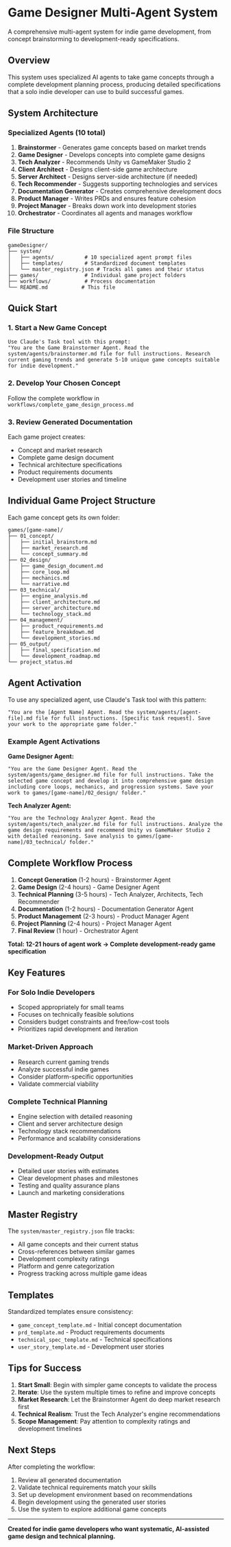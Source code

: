 # Game Designer Multi-Agent System

A comprehensive multi-agent system for indie game development, from concept brainstorming to development-ready specifications.

## Overview

This system uses specialized AI agents to take game concepts through a complete development planning process, producing detailed specifications that a solo indie developer can use to build successful games.

## System Architecture

### Specialized Agents (10 total)
1. **Brainstormer** - Generates game concepts based on market trends
2. **Game Designer** - Develops concepts into complete game designs
3. **Tech Analyzer** - Recommends Unity vs GameMaker Studio 2
4. **Client Architect** - Designs client-side game architecture
5. **Server Architect** - Designs server-side architecture (if needed)
6. **Tech Recommender** - Suggests supporting technologies and services
7. **Documentation Generator** - Creates comprehensive development docs
8. **Product Manager** - Writes PRDs and ensures feature cohesion
9. **Project Manager** - Breaks down work into development stories
10. **Orchestrator** - Coordinates all agents and manages workflow

### File Structure
```
gameDesigner/
├── system/
│   ├── agents/          # 10 specialized agent prompt files
│   ├── templates/       # Standardized document templates
│   └── master_registry.json # Tracks all games and their status
├── games/               # Individual game project folders
├── workflows/           # Process documentation
└── README.md           # This file
```

## Quick Start

### 1. Start a New Game Concept
```
Use Claude's Task tool with this prompt:
"You are the Game Brainstormer Agent. Read the system/agents/brainstormer.md file for full instructions. Research current gaming trends and generate 5-10 unique game concepts suitable for indie development."
```

### 2. Develop Your Chosen Concept
Follow the complete workflow in `workflows/complete_game_design_process.md`

### 3. Review Generated Documentation
Each game project creates:
- Concept and market research
- Complete game design document
- Technical architecture specifications
- Product requirements documents
- Development user stories and timeline

## Individual Game Project Structure

Each game concept gets its own folder:
```
games/[game-name]/
├── 01_concept/
│   ├── initial_brainstorm.md
│   ├── market_research.md
│   └── concept_summary.md
├── 02_design/
│   ├── game_design_document.md
│   ├── core_loop.md
│   ├── mechanics.md
│   └── narrative.md
├── 03_technical/
│   ├── engine_analysis.md
│   ├── client_architecture.md
│   ├── server_architecture.md
│   └── technology_stack.md
├── 04_management/
│   ├── product_requirements.md
│   ├── feature_breakdown.md
│   └── development_stories.md
├── 05_output/
│   ├── final_specification.md
│   └── development_roadmap.md
└── project_status.md
```

## Agent Activation

To use any specialized agent, use Claude's Task tool with this pattern:
```
"You are the [Agent Name] Agent. Read the system/agents/[agent-file].md file for full instructions. [Specific task request]. Save your work to the appropriate game folder."
```

### Example Agent Activations

**Game Designer Agent:**
```
"You are the Game Designer Agent. Read the system/agents/game_designer.md file for full instructions. Take the selected game concept and develop it into comprehensive game design including core loops, mechanics, and progression systems. Save your work to games/[game-name]/02_design/ folder."
```

**Tech Analyzer Agent:**
```
"You are the Technology Analyzer Agent. Read the system/agents/tech_analyzer.md file for full instructions. Analyze the game design requirements and recommend Unity vs GameMaker Studio 2 with detailed reasoning. Save analysis to games/[game-name]/03_technical/ folder."
```

## Complete Workflow Process

1. **Concept Generation** (1-2 hours) - Brainstormer Agent
2. **Game Design** (2-4 hours) - Game Designer Agent  
3. **Technical Planning** (3-5 hours) - Tech Analyzer, Architects, Tech Recommender
4. **Documentation** (1-2 hours) - Documentation Generator Agent
5. **Product Management** (2-3 hours) - Product Manager Agent
6. **Project Planning** (2-4 hours) - Project Manager Agent
7. **Final Review** (1 hour) - Orchestrator Agent

**Total: 12-21 hours of agent work → Complete development-ready game specification**

## Key Features

### For Solo Indie Developers
- Scoped appropriately for small teams
- Focuses on technically feasible solutions
- Considers budget constraints and free/low-cost tools
- Prioritizes rapid development and iteration

### Market-Driven Approach
- Research current gaming trends
- Analyze successful indie games
- Consider platform-specific opportunities
- Validate commercial viability

### Complete Technical Planning
- Engine selection with detailed reasoning
- Client and server architecture design
- Technology stack recommendations
- Performance and scalability considerations

### Development-Ready Output
- Detailed user stories with estimates
- Clear development phases and milestones
- Testing and quality assurance plans
- Launch and marketing considerations

## Master Registry

The `system/master_registry.json` file tracks:
- All game concepts and their current status
- Cross-references between similar games
- Development complexity ratings
- Platform and genre categorization
- Progress tracking across multiple game ideas

## Templates

Standardized templates ensure consistency:
- `game_concept_template.md` - Initial concept documentation
- `prd_template.md` - Product requirements documents
- `technical_spec_template.md` - Technical specifications
- `user_story_template.md` - Development user stories

## Tips for Success

1. **Start Small**: Begin with simpler game concepts to validate the process
2. **Iterate**: Use the system multiple times to refine and improve concepts
3. **Market Research**: Let the Brainstormer Agent do deep market research first
4. **Technical Realism**: Trust the Tech Analyzer's engine recommendations
5. **Scope Management**: Pay attention to complexity ratings and development timelines

## Next Steps

After completing the workflow:
1. Review all generated documentation
2. Validate technical requirements match your skills
3. Set up development environment based on recommendations
4. Begin development using the generated user stories
5. Use the system to explore additional game concepts

---

**Created for indie game developers who want systematic, AI-assisted game design and technical planning.**